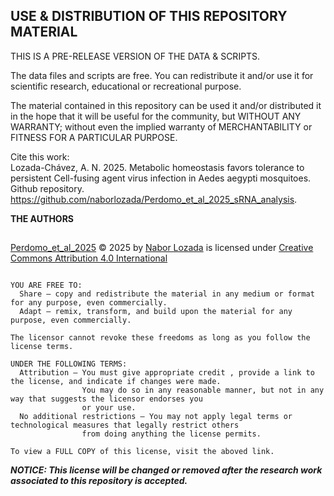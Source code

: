 
## USE & DISTRIBUTION OF THIS REPOSITORY MATERIAL

THIS IS A PRE-RELEASE VERSION OF THE DATA & SCRIPTS.

The data files and scripts are free. You can redistribute it and/or use it for scientific research, educational or recreational purpose. 

The material contained in this repository can be used it and/or distributed it in the hope that it will be useful for the community,
but WITHOUT ANY WARRANTY; without even the implied warranty of MERCHANTABILITY or FITNESS FOR A PARTICULAR PURPOSE.

Cite this work: \
   Lozada-Chávez, A. N. 2025. Metabolic homeostasis favors tolerance to persistent Cell-fusing agent virus infection in Aedes aegypti mosquitoes. Github repository. https://github.com/naborlozada/Perdomo_et_al_2025_sRNA_analysis.



**THE AUTHORS**

<h2> </h2>

<a href="https://github.com/naborlozada/Perdomo_et_al_2025_sRNA_analysis">Perdomo_et_al_2025</a> © 2025 by <a href="https://github.com/naborlozada/">Nabor Lozada</a> is licensed under <a href="https://creativecommons.org/licenses/by/4.0/">Creative Commons Attribution 4.0 International</a><img src="https://mirrors.creativecommons.org/presskit/icons/cc.svg" alt="" style="max-width: 1em;max-height:1em;margin-left: .2em;"><img src="https://mirrors.creativecommons.org/presskit/icons/by.svg" alt="" style="max-width: 1em;max-height:1em;margin-left: .2em;">

```text

YOU ARE FREE TO:
  Share — copy and redistribute the material in any medium or format for any purpose, even commercially.
  Adapt — remix, transform, and build upon the material for any purpose, even commercially.

The licensor cannot revoke these freedoms as long as you follow the license terms.

UNDER THE FOLLOWING TERMS:
  Attribution — You must give appropriate credit , provide a link to the license, and indicate if changes were made.
                You may do so in any reasonable manner, but not in any way that suggests the licensor endorses you
                or your use.
  No additional restrictions — You may not apply legal terms or technological measures that legally restrict others
                from doing anything the license permits.

To view a FULL COPY of this license, visit the aboved link. 
```
***NOTICE: This license will be changed or removed after the research work associated to this repository is accepted.***
